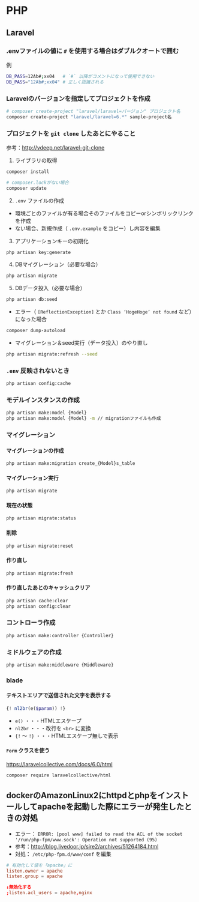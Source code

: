 # PHP

## Laravel
### .envファイルの値に `#` を使用する場合はダブルクオートで囲む
例
```sh
DB_PASS=12Ab#;xx04   # `#` 以降がコメントになって使用できない
DB_PASS="12Ab#;xx04" # 正しく認識される
```

### Laravelのバージョンを指定してプロジェクトを作成
```bash
# composer create-project "laravel/laravel=バージョン" プロジェクト名
composer create-project "laravel/laravel=6.*" sample-project名
```

### プロジェクトを `git clone` したあとにやること
参考：http://vdeep.net/laravel-git-clone
1. ライブラリの取得
```bash
composer install

# composer.lockがない場合
composer update
```
2. `.env` ファイルの作成
  - 環境ごとのファイルが有る場合そのファイルをコピーorシンボリックリンクを作成
  - ない場合、新規作成（ `.env.example` をコピー）し内容を編集
3. アプリケーションキーの初期化
```bash
php artisan key:generate
```
4. DBマイグレーション（必要な場合）
```bash
php artisan migrate
```
5. DBデータ投入（必要な場合）
```bash
php artisan db:seed
```
  - エラー（ `[ReflectionException]` とか `Class ‘HogeHoge’ not found` など）になった場合
```bash
composer dump-autoload
```
  - マイグレーション＆seed実行（データ投入）のやり直し
```bash
php artisan migrate:refresh --seed
```

### `.env` 反映されないとき
```bash
php artisan config:cache
```

### モデルインスタンスの作成
```bash
php artisan make:model {Model}
php artisan make:model {Model} -m // migrationファイルも作成
```

### マイグレーション
#### マイグレーションの作成
```bash
php artisan make:migration create_{Model}s_table
```
#### マイグレーション実行
```bash
php artisan migrate
```
#### 現在の状態
```bash
php artisan migrate:status
```
#### 削除
```bash
php artisan migrate:reset
```
#### 作り直し
```bash
php artisan migrate:fresh
```
#### 作り直したあとのキャッシュクリア
```bash
php artisan cache:clear
php artisan config:clear
```

### コントローラ作成
```bash
php artisan make:controller {Controller}
```

### ミドルウェアの作成
```bash
php artisan make:middleware {Middleware}
```


### blade
#### テキストエリアで送信された文字を表示する
```php
{! nl2br(e($param)) !}
```
  - `e()` ・・・HTMLエスケープ
  - `nl2br` ・・・改行を `<br>` に変換
  - `{!` 〜 `!}` ・・・HTMLエスケープ無しで表示

#### `Form` クラスを使う
https://laravelcollective.com/docs/6.0/html
```bash
composer require laravelcollective/html
```

## dockerのAmazonLinux2にhttpdとphpをインストールしてapacheを起動した際にエラーが発生したときの対処
- エラー： `ERROR: [pool www] failed to read the ACL of the socket '/run/php-fpm/www.sock': Operation not supported (95)`
- 参考：http://blog.livedoor.jp/sire2/archives/51264184.html
- 対処： `/etc/php-fpm.d/www/conf` を編集
```conf
# 有効化して値を「apache」に
listen.owner = apache
listen.group = apache

↓無効化する
;listen.acl_users = apache,nginx
```
